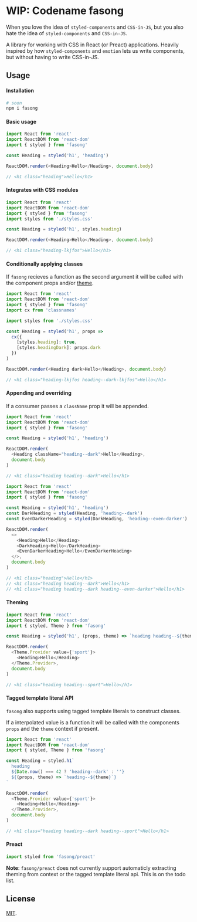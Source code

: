 # WIP: Codename fasong

When you love the idea of `styled-components` and `CSS-in-JS`, but you also hate the idea of `styled-components` and `CSS-in-JS`.

A library for working with CSS in React (or Preact) applications. Heavily inspired by how `styled-components` and `emotion` lets us write components, but without having to write CSS-in-JS.

## Usage

#### Installation

```sh
# soon
npm i fasong
```

#### Basic usage

```js
import React from 'react'
import ReactDOM from 'react-dom'
import { styled } from 'fasong'

const Heading = styled('h1', 'heading')

ReactDOM.render(<Heading>Hello</Heading>, document.body)

// <h1 class="heading">Hello</h1>
```

#### Integrates with CSS modules

```js
import React from 'react'
import ReactDOM from 'react-dom'
import { styled } from 'fasong'
import styles from './styles.css'

const Heading = styled('h1', styles.heading)

ReactDOM.render(<Heading>Hello</Heading>, document.body)

// <h1 class="heading-lkjfos">Hello</h1>
```

#### Conditionally applying classes

If `fasong` recieves a function as the second argument it will be called with the component props and/or [theme](#Theming).

```js
import React from 'react'
import ReactDOM from 'react-dom'
import { styled } from 'fasong'
import cx from 'classnames'

import styles from './styles.css'

const Heading = styled('h1', props =>
  cx({
    [styles.heading]: true,
    [styles.headingDark]: props.dark
  })
)

ReactDOM.render(<Heading dark>Hello</Heading>, document.body)

// <h1 class="heading-lkjfos heading--dark-lkjfos">Hello</h1>
```

#### Appending and overriding

If a consumer passes a `className` prop it will be appended.

```js
import React from 'react'
import ReactDOM from 'react-dom'
import { styled } from 'fasong'

const Heading = styled('h1', 'heading')

ReactDOM.render(
  <Heading className="heading--dark">Hello</Heading>,
  document.body
)

// <h1 class="heading heading--dark">Hello</h1>
```

```js
import React from 'react'
import ReactDOM from 'react-dom'
import { styled } from 'fasong'

const Heading = styled('h1', 'heading')
const DarkHeading = styled(Heading, 'heading--dark')
const EvenDarkerHeading = styled(DarkHeading, 'heading--even-darker')

ReactDOM.render(
  <>
    <Heading>Hello</Heading>
    <DarkHeading>Hello</DarkHeading>
    <EvenDarkerHeading>Hello</EvenDarkerHeading>
  </>,
  document.body
)

// <h1 class="heading">Hello</h1>
// <h1 class="heading heading--dark">Hello</h1>
// <h1 class="heading heading--dark heading--even-darker">Hello</h1>
```

#### Theming

```js
import React from 'react'
import ReactDOM from 'react-dom'
import { styled, Theme } from 'fasong'

const Heading = styled('h1', (props, theme) => `heading heading--${theme}`)

ReactDOM.render(
  <Theme.Provider value={'sport'}>
    <Heading>Hello</Heading>
  </Theme.Provider>,
  document.body
)

// <h1 class="heading heading--sport">Hello</h1>
```

#### Tagged template literal API

`fasong` also supports using tagged template literals to construct classes.

If a interpolated value is a function it will be called with the components `props` and the `theme` context if present.

```js
import React from 'react'
import ReactDOM from 'react-dom'
import { styled, Theme } from 'fasong'

const Heading = styled.h1`
  heading
  ${Date.now() === 42 ? 'heading--dark' : ''}
  ${(props, theme) => `heading--${theme}`}
`

ReactDOM.render(
  <Theme.Provider value={'sport'}>
    <Heading>Hello</Heading>
  </Theme.Provider>,
  document.body
)

// <h1 class="heading heading--dark heading--sport">Hello</h1>
```

#### Preact

```js
import styled from 'fasong/preact'
```

**Note**: `fasong/preact` does not currently support automaticly extracting theming from context or the tagged template literal api. This is on the todo list.

## License

[MIT](LICENSE).
